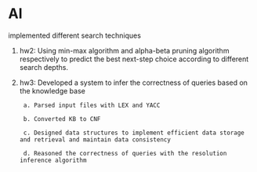 # AI
implemented different search techniques

1) hw2: Using min-max algorithm and alpha-beta pruning algorithm respectively to predict the best next-step choice according to 
different search depths.

2) hw3: Developed a system to infer the correctness of queries based on the knowledge base

        a. Parsed input files with LEX and YACC
        
        b. Converted KB to CNF 
        
        c. Designed data structures to implement efficient data storage and retrieval and maintain data consistency
        
        d. Reasoned the correctness of queries with the resolution inference algorithm
